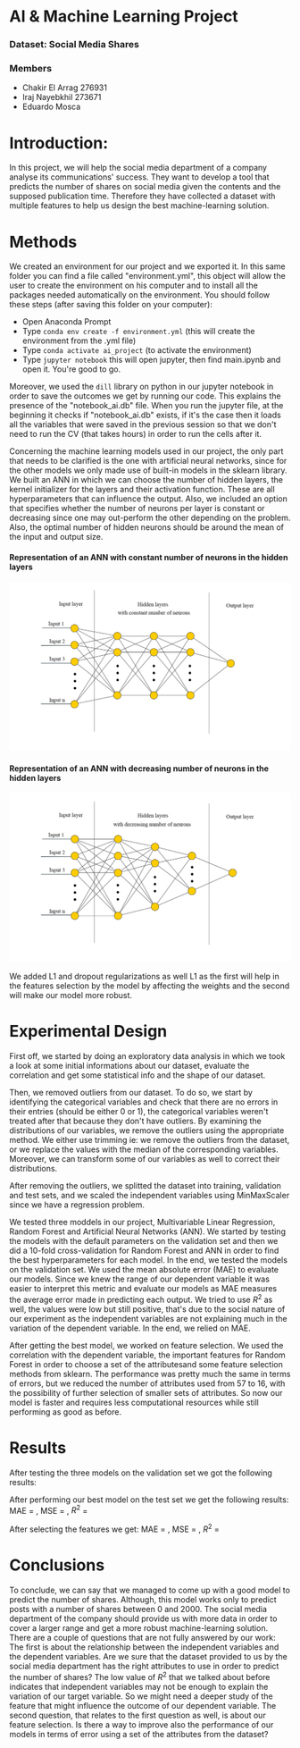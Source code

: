 # AI & Machine Learning Project

### Dataset: Social Media Shares

### Members
- Chakir El Arrag 276931
- Iraj Nayebkhil 273671
- Eduardo Mosca


# Introduction:

In this project, we will help the social media department of a company analyse its communications' success. They want to develop a tool that predicts the number of shares on social media given the contents and the supposed publication time. Therefore they have collected a dataset with multiple features to help us design the best machine-learning solution.


# Methods 

We created an environment for our project and we exported it. In this same folder you can find a file called "environment.yml", this object will allow the user to create the environment on his computer and to install all the packages needed automatically on the environment.
You should follow these steps (after saving this folder on your computer):

- Open Anaconda Prompt
- Type `conda env create -f environment.yml` (this will create the environment from the .yml file)
- Type `conda activate ai_project` (to activate the environment)
- Type `jupyter notebook` this will open jupyter, then find main.ipynb and open it. You're good to go.

Moreover, we used the `dill` library on python in our jupyter notebook in order to save the outcomes we get by running our code. This explains the presence of the "notebook_ai.db" file. When you run the jupyter file, at the beginning it checks if "notebook_ai.db" exists, if it's the case then it loads all the variables that were saved in the previous session so that we don't need to run the CV (that takes hours) in order to run the cells after it.

Concerning the machine learning models used in our project, the only part that needs to be clarified is the one with artificial neural networks, since for the other models we only made use of built-in models in the sklearn library.
We built an ANN in which we can choose the number of hidden layers, the kernel initializer for the layers and their activation function. These are all hyperparameters that can influence the output. Also, we included an option that specifies whether the number of neurons per layer is constant or decreasing since one may out-perform the other depending on the problem. Also, the optimal number of hidden neurons should be around the mean of the input and output size.

#### Representation of an ANN with constant number of neurons in the hidden layers
![Alt text](images/constant.png "ANN with constant number of neurons in the hidden layers")

#### Representation of an ANN with decreasing number of neurons in the hidden layers
![Alt text](images/decreasing.png "ANN with decreasing number of neurons in the hidden layers")

We added L1 and dropout regularizations as well L1 as the first will help in the features selection by the model by affecting the weights and the second will make our model more robust. 


# Experimental Design

First off, we started by doing an exploratory data analysis in which we took a look at some initial informations about our dataset, evaluate the correlation and get some statistical info and the shape of our dataset.

Then, we removed outliers from our dataset. To do so, we start by identifying the categorical variables and check that there are no errors in their entries (should be either 0 or 1), the categorical variables weren't treated after that because they don't have outliers. By examining the distributions of our variables, we remove the outliers using the appropriate method. We either use trimming ie: we remove the outliers from the dataset, or we replace the values with the median of the corresponding variables. Moreover, we can transform some of our variables as well to correct their distributions.

After removing the outliers, we splitted the dataset into training, validation and test sets, and we scaled the independent variables using MinMaxScaler since we have a regression problem.

We tested three moddels in our project, Multivariable Linear Regression, Random Forest and Artificial Neural Networks (ANN). We started by testing the models with the default parameters on the validation set and then we did a 10-fold cross-validation for Random Forest and ANN in order to find the best hyperparameters for each model. In the end, we tested the models on the validation set. We used the mean absolute error (MAE) to evaluate our models. Since we knew the range of our dependent variable it was easier to interpret this metric and evaluate our models as MAE measures the average error made in predicting each output. We tried to use $R^2$ as well, the values were low but still positive, that's due to the social nature of our experiment as the independent variables are not explaining much in the variation of the dependent variable. In the end, we relied on MAE.

After getting the best model, we worked on feature selection. We used the correlation with the dependent variable, the important features for Random Forest in order to choose a set of the attributesand some feature selection methods from sklearn. The performance was pretty much the same in terms of errors, but we reduced the number of attributes used from 57 to 16, with the possibility of further selection of smaller sets of attributes. So now our model is faster and requires less computational resources while still performing as good as before.


# Results

After testing the three models on the validation set we got the following results:

After performing our best model on the test set we get the following results:
MAE = , MSE = , $R^2$ = 

After selecting the features we get:
MAE = , MSE = , $R^2$ = 


# Conclusions

To conclude, we can say that we managed to come up with a good model to predict the number of shares. Although, this model works only to predict posts with a number of shares between 0 and 2000. The social media department of the company should provide us with more data in order to cover a larger range and get a more robust machine-learning solution.
There are a couple of questions that are not fully answered by our work:
The first is about the relationship between the independent variables and the dependent variables. Are we sure that the dataset provided to us by the social media department has the right attributes to use in order to predict the number of shares? The low value of $R^2$ that we talked about before indicates that independent variables may not be enough to explain the variation of our target variable. So we might need a deeper study of the feature that might influence the outcome of our dependent variable.
The second question, that relates to the first question as well, is about our feature selection. Is there a way to improve also the performance of our models in terms of error using a set of the attributes from the dataset?